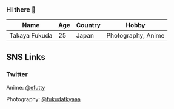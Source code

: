 ### Hi there 👋
| Name          | Age | Country | Hobby              |
| --            | --  | --      | --                 |
| Takaya Fukuda | 25  | Japan   | Photography, Anime |

## SNS Links
### Twitter
Anime: [@efutty](https://twitter.com/efutty)

Photography: [@fukudatkyaaa](https://twitter.com/fukudatkyaaa)

<!--
**TakayaFukuda/TakayaFukuda** is a ✨ _special_ ✨ repository because its `README.md` (this file) appears on your GitHub profile.

Here are some ideas to get you started:

- 🔭 I’m currently working on ...
- 🌱 I’m currently learning ...
- 👯 I’m looking to collaborate on ...
- 🤔 I’m looking for help with ...
- 💬 Ask me about ...
- 📫 How to reach me: ...
- 😄 Pronouns: ...
- ⚡ Fun fact: ...
-->
